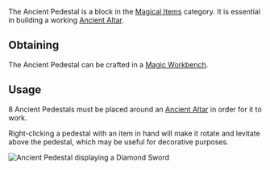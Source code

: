 The Ancient Pedestal is a block in the [Magical Items](https://github.com/TheBusyBiscuit/Slimefun4/wiki/Magical-Items) category. It is essential in building a working [Ancient Altar](https://github.com/TheBusyBiscuit/Slimefun4/wiki/Ancient-Altar).

## Obtaining
The Ancient Pedestal can be crafted in a [Magic Workbench](https://github.com/TheBusyBiscuit/Slimefun4/wiki/Magic-Workbench).

## Usage
8 Ancient Pedestals must be placed around an [Ancient Altar](https://github.com/TheBusyBiscuit/Slimefun4/wiki/Ancient-Altar) in order for it to work.

Right-clicking a pedestal with an item in hand will make it rotate and levitate above the pedestal, which may be useful for decorative purposes.

![Ancient Pedestal displaying a Diamond Sword](https://raw.githubusercontent.com/TheBusyBiscuit/Slimefun4-Wiki/master/images/block-ancient-pedestal.png)
